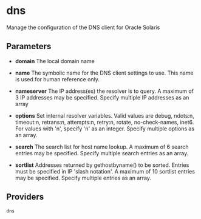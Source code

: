 
dns
===
Manage the configuration of the DNS client for Oracle Solaris


Parameters
----------

- **domain**
    The local domain name

- **name**
    The symbolic name for the DNS client settings to use.  This name
    is used for human reference only.

- **nameserver**
    The IP address(es) the resolver is to query.  A maximum of
    3 IP addresses may be specified.  Specify multiple IP addresses
    as an array

- **options**
    Set internal resolver variables.  Valid values are debug,
    ndots:n, timeout:n, retrans:n, attempts:n, retry:n, rotate,
    no-check-names, inet6.  For values with 'n', specify 'n' as an
    integer.  Specify multiple options as an array.

- **search**
    The search list for host name lookup.  A maximum of 6 search
    entries may be specified.  Specify multiple search entries as an
array.

- **sortlist**
    Addresses returned by gethostbyname() to be sorted.  Entries must
    be specified in IP 'slash notation'.  A maximum of 10 sortlist
    entries may be specified.  Specify multiple entries as an array.

Providers
---------
    dns
